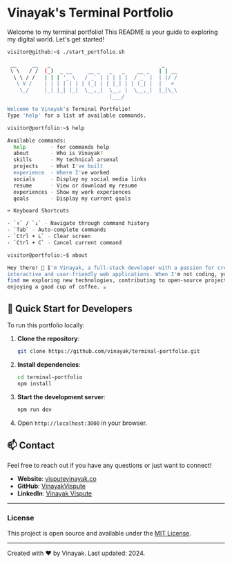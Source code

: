 # Vinayak's Terminal Portfolio

Welcome to my terminal portfolio! This README is your guide to exploring my digital world. Let's get started!

```bash
visitor@github:~$ ./start_portfolio.sh

 __     __   _                                    _    
 \ \   / /  (_)  _ __     __ _   _   _    __ _   | | __
  \ \ / /   | | | '_ \   / _` | | | | |  / _` |  | |/ /
   \ V /    | | | | | | | (_| | | |_| | | (_| |  |   < 
    \_/     |_| |_| |_|  \__,_|  \__, |  \__,_|  |_|\_\
                                 |___/                 

Welcome to Vinayak's Terminal Portfolio!
Type 'help' for a list of available commands.

visitor@portfolio:~$ help

Available commands:
  help        - for commands help
  about       - Who is Vinayak?
  skills      - My technical arsenal
  projects    - What I've built
  experience  - Where I've worked
  socials     - Display my social media links
  resume      - View or download my resume
  experiences - Show my work experiences
  goals       - Display my current goals

⌨️ Keyboard Shortcuts

- `↑` / `↓` - Navigate through command history
- `Tab` - Auto-complete commands
- `Ctrl + L` - Clear screen
- `Ctrl + C` - Cancel current command

visitor@portfolio:~$ about

Hey there! 👋 I'm Vinayak, a full-stack developer with a passion for creating 
interactive and user-friendly web applications. When I'm not coding, you can 
find me exploring new technologies, contributing to open-source projects, or 
enjoying a good cup of coffee. ☕
```

## 🔧 Quick Start for Developers

To run this portfolio locally:

1. **Clone the repository**:
    ```bash
    git clone https://github.com/vinayak/terminal-portfolio.git
    ```

2. **Install dependencies**:
    ```bash
    cd terminal-portfolio
    npm install
    ```

3. **Start the development server**:
    ```bash
    npm run dev
    ```

4. Open `http://localhost:3000` in your browser.

## 📫 Contact

Feel free to reach out if you have any questions or just want to connect!

- **Website**: [visputevinayak.co](https://visputevinayak.co)
- **GitHub**: [VinayakVispute](https://github.com/VinayakVispute)
- **LinkedIn**: [Vinayak Vispute](https://www.linkedin.com/in/vispute-vinayak/)

---

### License

This project is open source and available under the [MIT License](LICENSE).

---

Created with ❤️ by Vinayak. Last updated: 2024.
